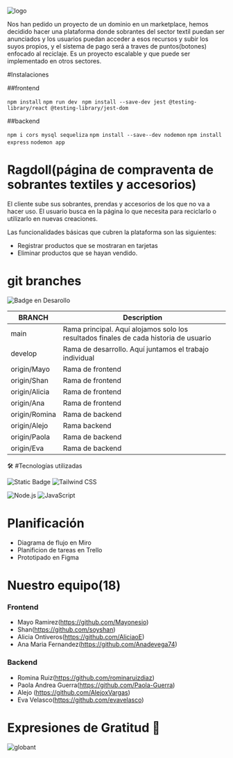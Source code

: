  ![logo](https://github.com/AlejoxVargas/ragdoll/assets/151158420/a7027e29-4de2-4e8f-849b-00e12c773f3f)


Nos han pedido un proyecto de un dominio en un marketplace, hemos decidido hacer una plataforma donde sobrantes del sector textil puedan ser anunciados y los usuarios puedan acceder a esos recursos y subir los suyos propios, y el sistema de pago será a traves de puntos(botones) enfocado al reciclaje. Es un proyecto escalable y que puede ser implementado en otros sectores.

#Instalaciones

##frontend

``npm install``
 ``npm run dev ``
``npm install --save-dev jest @testing-library/react @testing-library/jest-dom``

##backend

``npm i cors mysql sequeliza``
``npm install --save--dev nodemon``
``npm install express``
``nodemon app``



# Ragdoll(página de compraventa de sobrantes textiles y accesorios)

El cliente sube sus sobrantes, prendas y accesorios de los que no va a hacer uso.
El usuario busca en la página lo que necesita para reciclarlo o utilizarlo en nuevas creaciones.

Las funcionalidades básicas que cubren la plataforma son las siguientes:
- Registrar productos que se mostraran en tarjetas
- Eliminar productos que se hayan vendido.

# git branches
   ![Badge en Desarollo](https://img.shields.io/badge/STATUS-EN%20DESAROLLO-green)


| BRANCH   | Description                                                                           |
| -------- | ------------------------------------------------------------------------------------- |
| main     | Rama principal. Aquí alojamos solo los resultados finales de cada historia de usuario |
| develop      | Rama de desarrollo. Aquí juntamos el trabajo individual|
| origin/Mayo| Rama de frontend|
| origin/Shan| Rama de frontend|
| origin/Alicia  | Rama de frontend|
| origin/Ana| Rama de frontend|
| origin/Romina| Rama de backend|
| origin/Alejo  | Rama backend|
| origin/Paola| Rama de backend|
| origin/Eva | Rama de backend|

🛠️ #Tecnologías utilizadas

![Static Badge](https://img.shields.io/badge/React-v%208.2.43-green?logo=react) 
![Tailwind CSS](https://img.shields.io/badge/Tailwind%20CSS-v2.2.19-blue?logo=tailwind-css)

![Node.js](https://img.shields.io/badge/Node.js-v14.17.6-green?logo=node.js)
![JavaScript](https://img.shields.io/badge/JavaScript-ES6-yellow?logo=javascript)

# Planificación

- Diagrama de flujo en Miro
- Planificion de tareas en Trello
- Prototipado en Figma

# Nuestro equipo(18)

### Frontend
- Mayo Ramirez(https://github.com/Mayonesio)
- Shan(https://github.com/soyshan)
- Alicia Ontiveros(https://github.com/AliciaoE)
- Ana Maria Fernandez(https://github.com/Anadevega74)

### Backend
- Romina Ruiz(https://github.com/rominaruizdiaz)
- Paola Andrea Guerra(https://github.com/Paola-Guerra)
- Alejo (https://github.com/AlejoxVargas)
- Eva Velasco(https://github.com/evavelasco)

# Expresiones de Gratitud 🎁

![globant](https://seeklogo.com/images/G/Globant-logo-824E22435D-seeklogo.com.gif)










